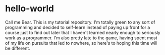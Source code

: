 # hello-world

Call me Bear.
This is my tutorial repository.
I'm totally green to any sort of programming and decided to self-learn instead of paying up front for a course
just to find out later that I haven't learned nearly enough to seriously work as a programmer.
I'm also pretty late to the game, having spent most of my life on pursuits that led to nowhere, so here's to hoping
this time will be different.
